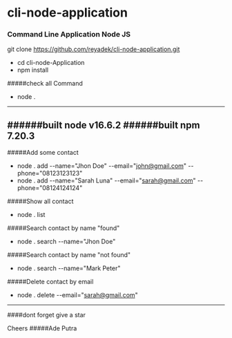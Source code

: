# cli-node-application

### Command Line Application Node JS

git clone https://github.com/reyadek/cli-node-application.git
- cd cli-node-Application
- npm install

#####check all Command
- node .

-----------
######built node v16.6.2
######built npm 7.20.3
-----------
#####Add some contact
- node . add --name="Jhon Doe" --email="john@gmail.com" --phone="08123123123"
- node . add --name="Sarah Luna" --email="sarah@gmail.com" --phone="08124124124"


#####Show all contact
- node . list


#####Search contact by name "found"
- node . search --name="Jhon Doe"

#####Search contact by name "not found"
- node . search --name="Mark Peter"


#####Delete contact by email
- node . delete --email="sarah@gmail.com"

-----
####dont forget give a star

Cheers
#####Ade Putra
